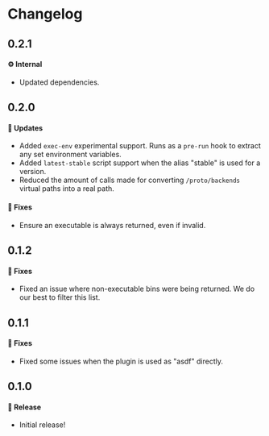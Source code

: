 # Changelog

## 0.2.1

#### ⚙️ Internal

- Updated dependencies.

## 0.2.0

#### 🚀 Updates

- Added `exec-env` experimental support. Runs as a `pre-run` hook to extract any set environment variables.
- Added `latest-stable` script support when the alias "stable" is used for a version.
- Reduced the amount of calls made for converting `/proto/backends` virtual paths into a real path.

#### 🐞 Fixes

- Ensure an executable is always returned, even if invalid.

## 0.1.2

#### 🐞 Fixes

- Fixed an issue where non-executable bins were being returned. We do our best to filter this list.

## 0.1.1

#### 🐞 Fixes

- Fixed some issues when the plugin is used as "asdf" directly.

## 0.1.0

#### 🎉 Release

- Initial release!
